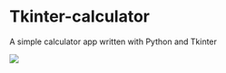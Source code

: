 # Tkinter-calculator
A simple calculator app written with Python and Tkinter 

![](https://github.com/TomasKukumberg/Tkinter-calculator/blob/master/show.gif)
